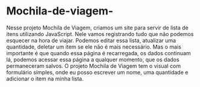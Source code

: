 # Mochila-de-viagem-
Nesse projeto Mochila de Viagem, criamos um site para servir de lista de itens utilizando JavaScript. Nele vamos registrando tudo que não podemos esquecer na hora de viajar. Podemos editar essa lista, atualizar uma quantidade, deletar um item se ele não é mais necessário. Mas o mais importante é que quando essa página é recarregada, os dados continuam lá, podemos acessar essa página a qualquer momento, que os dados permaneceram salvos. O projeto Mochila de Viagem tem o visual com formulário simples, onde eu posso escrever um nome, uma quantidade e adicionar o item na minha lista. 

